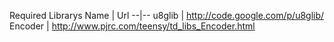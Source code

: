 Required Librarys
Name | Url
--|--
u8glib | http://code.google.com/p/u8glib/ 
Encoder | http://www.pjrc.com/teensy/td_libs_Encoder.html


